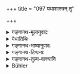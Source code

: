 +++
title = "097 यथाशास्त्रन् तु"

+++

<details><summary>गङ्गानथ-मूलानुवादः</summary>

Having performed, according to law, the “Utsarga” of the Vedas, he shall cease for the night with its two wings, including the same day and night.—(97)
</details>

<details><summary>मेधातिथिः</summary>

**उत्सर्गं कृत्वा** द्वे अहनी रात्रिम् इयन्तं नाधीयीत । **तद् अहर्निशम्** । द्वितीयं चाहर् एव न रात्रिर् इत्य् एतावन्तं कालं **विरमेन्** नाधीयीत । उभयतोहःपक्षा रात्रिः **पक्षिणी** । 

- <u>यद् वा</u> यस्मिन्न् अहन्य् उत्सर्गः कृतस् तद् अहः सैव च रात्रिः अनध्याये । द्वितीयस्मिन्न् अहन्य् अध्येतव्यम् । आद्ये तु पक्षे द्वितीयम् अहर् अनध्यायो रात्रौ त्व् अध्ययनम् उच्यते ॥ ४.९७ ॥
</details>

<details><summary>गङ्गानथ-भाष्यानुवादः</summary>

Having perfomed the ‘Utsarga’-rite, he shall not read the Veda for two days and one night; *i.e*. during *^(‘)that same day and night*,’ and during the next *day* only (not the *night*). During this time, ‘*he shall cease’—i.e*., not read the Veda.

The night, along with the preceding and the following days, is called ‘*the night with its two wings*.’

Or, the day on which the ‘Utsarga’ rite has been performed, that day and the same night are ‘holidays;’ and on the next day the study should be resumed.

According to the former explanation, the next day is an ‘holiday,’ and study is to be resumed on the second night.’—(97)
</details>

<details><summary>गङ्गानथ-टिप्पन्यः</summary>

This verse is quoted in *Aparārka* (p. 187) to the effect that after
*Upākarma* and *Utsarjana*, one should observe a holiday of either one
day or three days;—in *Mitākṣarā* (on 1.143);—in *Smṛtichandrikā*
(Saṃskāra, p. 154), which says that this verse, along with verse 119,
lays down three alternatives—(1) ‘*Pakṣiṇī rātri*’, *i.e*., one night
with a day preceding, and another following it,—(2) three days
(mentioned in verse 119) and (3) one day—the alternative to be adopted
being determined by one’s own *Gṛhyasūtra*;—in *Hemādri* (Kāla, p. 761),
which adds the same note;—and in *Saṃskāramayūkha* (p. 58).
</details>

<details><summary>गङ्गानथ-तुल्य-वाक्यानि</summary>

*Viṣṇu* (30.4).—‘On the fourteenth and the eighth of the month, one
shall not read during the whole day and night.’

*Āpastamba* (Aparārka, p. 187).—‘Having performed the *Upākarma* on the
fullmoon day of Śrāvaṇa, one should not read at night, for one month.’
</details>

<details><summary>Bühler</summary>

097	Having performed the Utsarga outside (the village), as the Institutes (of the sacred law) prescribe, he shall stop reading during two days and the intervening night, or during that day (of the Utsarga) and (the following) night.
</details>
